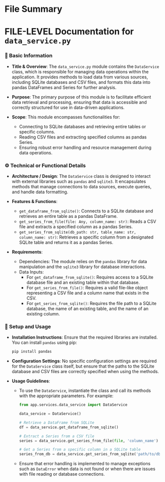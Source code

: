 # File Summary

# FILE-LEVEL Documentation for `data_service.py`

### 📌 Basic Information
- **Title & Overview**: 
  The `data_service.py` module contains the `DataService` class, which is responsible for managing data operations within the application. It provides methods to load data from various sources, including SQLite databases and CSV files, and formats this data into pandas DataFrames and Series for further analysis.

- **Purpose**: 
  The primary purpose of this module is to facilitate efficient data retrieval and processing, ensuring that data is accessible and correctly structured for use in data-driven applications.

- **Scope**: 
  This module encompasses functionalities for:
  - Connecting to SQLite databases and retrieving entire tables or specific columns.
  - Reading CSV files and extracting specified columns as pandas Series.
  - Ensuring robust error handling and resource management during data operations.

### ⚙️ Technical or Functional Details
- **Architecture / Design**: 
  The `DataService` class is designed to interact with external libraries such as `pandas` and `sqlite3`. It encapsulates methods that manage connections to data sources, execute queries, and handle data formatting.

- **Features & Functions**:
  - `get_dataframe_from_sqlite()`: Connects to a SQLite database and retrieves an entire table as a pandas DataFrame.
  - `get_series_from_file(file: Any, column_name: str)`: Reads a CSV file and extracts a specified column as a pandas Series.
  - `get_series_from_sqlite(db_path: str, table_name: str, column_name: str)`: Retrieves a specific column from a designated SQLite table and returns it as a pandas Series.

- **Requirements**:
  - Dependencies: The module relies on the `pandas` library for data manipulation and the `sqlite3` library for database interactions.
  - Data Inputs: 
    - For `get_dataframe_from_sqlite()`: Requires access to a SQLite database file and an existing table within that database.
    - For `get_series_from_file()`: Requires a valid file-like object representing a CSV file and a column name that exists in the CSV.
    - For `get_series_from_sqlite()`: Requires the file path to a SQLite database, the name of an existing table, and the name of an existing column.

### 🚀 Setup and Usage
- **Installation Instructions**: 
  Ensure that the required libraries are installed. You can install `pandas` using pip:
  ```bash
  pip install pandas
  ```

- **Configuration Settings**: 
  No specific configuration settings are required for the `DataService` class itself, but ensure that the paths to the SQLite database and CSV files are correctly specified when using the methods.

- **Usage Guidelines**:
  - To use the `DataService`, instantiate the class and call its methods with the appropriate parameters. For example:
    ```python
    from app.services.data_service import DataService

    data_service = DataService()
    
    # Retrieve a DataFrame from SQLite
    df = data_service.get_dataframe_from_sqlite()

    # Extract a Series from a CSV file
    series = data_service.get_series_from_file(file, 'column_name')

    # Get a Series from a specific column in a SQLite table
    series_from_db = data_service.get_series_from_sqlite('path/to/db.sqlite', 'table_name', 'column_name')
    ```
  - Ensure that error handling is implemented to manage exceptions such as `DataError` when data is not found or when there are issues with file reading or database connections.